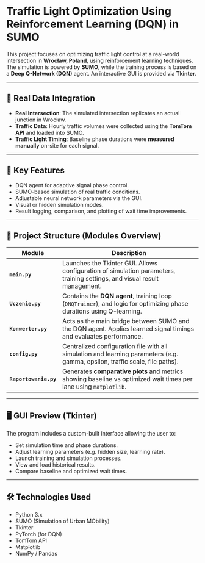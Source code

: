 # Traffic Light Optimization Using Reinforcement Learning (DQN) in SUMO

This project focuses on optimizing traffic light control at a real-world intersection in **Wrocław, Poland**, using reinforcement learning techniques. The simulation is powered by **SUMO**, while the training process is based on a **Deep Q-Network (DQN)** agent. An interactive GUI is provided via **Tkinter**.

---

## 🚦 Real Data Integration

- **Real Intersection**: The simulated intersection replicates an actual junction in Wrocław.
- **Traffic Data**: Hourly traffic volumes were collected using the **TomTom API** and loaded into SUMO.
- **Traffic Light Timing**: Baseline phase durations were **measured manually** on-site for each signal.

---

## 🧠 Key Features

- DQN agent for adaptive signal phase control.
- SUMO-based simulation of real traffic conditions.
- Adjustable neural network parameters via the GUI.
- Visual or hidden simulation modes.
- Result logging, comparison, and plotting of wait time improvements.

---

## 🧩 Project Structure (Modules Overview)

| Module         | Description |
|----------------|-------------|
| **`main.py`**        | Launches the Tkinter GUI. Allows configuration of simulation parameters, training settings, and visual result management. |
| **`Uczenie.py`**     | Contains the **DQN agent**, training loop (`DNQTrainer`), and logic for optimizing phase durations using Q-learning. |
| **`Konwerter.py`**   | Acts as the main bridge between SUMO and the DQN agent. Applies learned signal timings and evaluates performance. |
| **`config.py`**      | Centralized configuration file with all simulation and learning parameters (e.g. gamma, epsilon, traffic scale, file paths). |
| **`Raportowanie.py`** | Generates **comparative plots** and metrics showing baseline vs optimized wait times per lane using `matplotlib`. |

---

## 🖥 GUI Preview (Tkinter)

The program includes a custom-built interface allowing the user to:
- Set simulation time and phase durations.
- Adjust learning parameters (e.g. hidden size, learning rate).
- Launch training and simulation processes.
- View and load historical results.
- Compare baseline and optimized wait times.

---

## 🛠 Technologies Used

- Python 3.x
- SUMO (Simulation of Urban MObility)
- Tkinter
- PyTorch (for DQN)
- TomTom API
- Matplotlib
- NumPy / Pandas

